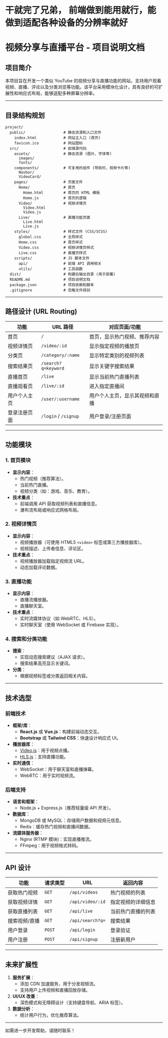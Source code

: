 # 干就完了兄弟， 前端做到能用就行，能做到适配各种设备的分辨率就好






# 视频分享与直播平台 - 项目说明文档

## 项目简介
本项目旨在开发一个类似 YouTube 的视频分享与直播功能的网站，支持用户观看视频、直播、评论以及分类浏览等功能。该平台采用模块化设计，具有良好的可扩展性和响应式布局，能够适配多种屏幕分辨率。

---

## 目录结构规划

```plaintext
project/
  public/                 # 静态资源和入口文件
    index.html            # 网站主入口 (首页)
    favicon.ico           # 网站图标
  src/                    # 前端源代码
    assets/               # 静态资源 (图片、字体等)
      images/
      fonts/
    components/           # 可复用的组件 (导航栏、视频卡片等)
      Navbar/
      VideoCard/
    pages/                # 页面文件
      Home/               # 首页
        Home.html         # 首页的 HTML 模板
        Home.js           # 首页的逻辑
      Video/              # 视频详情页
        Video.html
        Video.js
      Live/               # 直播功能页面
        Live.html
        Live.js
    styles/               # 样式文件 (CSS/SCSS)
      global.css          # 全局样式
      Home.css            # 首页样式
      Video.css           # 视频详情页样式
      Live.css            # 直播页样式
    scripts/              # JS 脚本文件
      api/                # 前端 API 调用相关
      utils/              # 工具函数
  dist/                   # 构建后输出目录 (用于部署)
  README.md               # 项目说明文档
  package.json            # 项目依赖和脚本
  .gitignore              # 忽略文件规则
```

---

## 路径设计 (URL Routing)

| 功能                 | URL 路径               | 对应页面/功能                         |
|----------------------|-----------------------|---------------------------------------|
| 首页                 | `/`                  | 首页，显示热门视频、推荐内容           |
| 视频详情页           | `/video/:id`         | 显示指定视频的播放页                   |
| 分类页               | `/category/:name`    | 显示特定类别的视频列表                 |
| 搜索结果页           | `/search?q=keyword`  | 显示关键字搜索结果                     |
| 直播首页             | `/live`              | 显示当前热门直播列表                   |
| 直播观看页           | `/live/:id`          | 进入指定直播间                        |
| 用户个人主页         | `/user/:username`    | 用户个人主页，显示其视频和直播         |
| 登录注册页面         | `/login` / `/signup` | 用户登录/注册页面                     |

---

## 功能模块

### 1. 首页模块
- **显示内容**：
  - 热门视频（推荐算法）。
  - 当前热门直播。
  - 视频分类（如：游戏、音乐、教育）。
- **技术重点**：
  - 前端调用 API 获取视频列表和直播信息。
  - 瀑布流布局或响应式网格布局。

### 2. 视频详情页
- **显示内容**：
  - 视频播放器（可使用 HTML5 `<video>` 标签或第三方播放器库）。
  - 视频描述、上传者信息、评论区。
- **技术重点**：
  - 视频播放器加载指定视频流 URL。
  - 动态加载评论数据。

### 3. 直播功能
- **显示内容**：
  - 直播流播放器。
  - 直播聊天室。
- **技术重点**：
  - 实时流媒体协议（如 WebRTC、HLS）。
  - 实时聊天室（使用 WebSocket 或 Firebase 实现）。

### 4. 搜索和分类功能
- **搜索**：
  - 实现动态搜索建议（AJAX 请求）。
  - 搜索结果高亮显示关键词。
- **分类**：
  - 根据视频标签或分类返回相关内容。

---

## 技术选型

### 前端技术
- **框架/库**：
  - **React.js** 或 **Vue.js**：构建前端动态交互。
  - **Bootstrap** 或 **Tailwind CSS**：快速设计响应式 UI。
- **播放器库**：
  - [Video.js](https://videojs.com/)：用于视频点播。
  - [HLS.js](https://github.com/video-dev/hls.js)：支持直播功能。
- **实时通信**：
  - WebSocket：用于聊天室和直播弹幕。
  - WebRTC：用于实时视频流。

### 后端支持
- **语言和框架**：
  - Node.js + Express.js（推荐轻量级 API 开发）。
- **数据库**：
  - MongoDB 或 MySQL：存储用户数据和视频元信息。
  - Redis：缓存热门视频和直播间数据。
- **流媒体服务器**：
  - Nginx (RTMP 模块)：实现直播推流。
  - FFmpeg：用于视频格式转码。

---

## API 设计

| 功能           | 请求类型 | URL                | 返回内容                            |
|----------------|----------|--------------------|-------------------------------------|
| 获取热门视频   | `GET`    | `/api/videos`      | 热门视频的列表                      |
| 获取视频详情   | `GET`    | `/api/video/:id`   | 指定视频的详细信息                  |
| 获取直播列表   | `GET`    | `/api/live`        | 当前热门直播的列表                  |
| 搜索视频/直播  | `GET`    | `/api/search?q=`   | 搜索结果                            |
| 用户登录       | `POST`   | `/api/login`       | 登录验证                            |
| 用户注册       | `POST`   | `/api/signup`      | 注册新用户                          |

---

## 未来扩展性

1. **服务扩展**：
   - 添加 CDN 加速服务，用于分发视频流。
   - 支持用户上传视频和直播回放存储。
2. **UI/UX 改善**：
   - 深色模式和无障碍设计（支持键盘导航、ARIA 标签）。
3. **数据分析**：
   - 统计用户行为，优化推荐算法。

---

如需进一步开发帮助，请随时联系！
